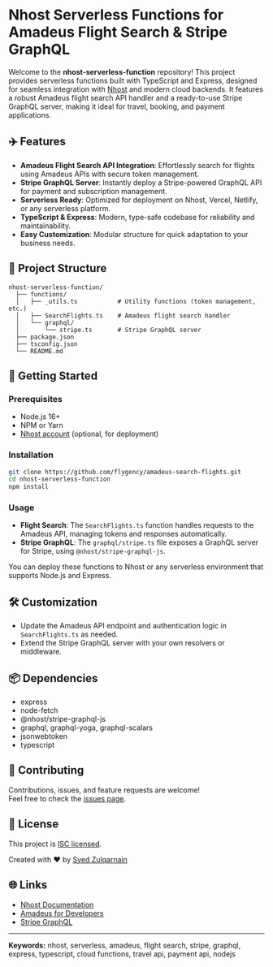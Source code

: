 # Nhost Serverless Functions for Amadeus Flight Search & Stripe GraphQL

Welcome to the **nhost-serverless-function** repository! This project provides serverless functions built with TypeScript and Express, designed for seamless integration with [Nhost](https://nhost.io/) and modern cloud backends. It features a robust Amadeus flight search API handler and a ready-to-use Stripe GraphQL server, making it ideal for travel, booking, and payment applications.

## ✈️ Features

- **Amadeus Flight Search API Integration**: Effortlessly search for flights using Amadeus APIs with secure token management.
- **Stripe GraphQL Server**: Instantly deploy a Stripe-powered GraphQL API for payment and subscription management.
- **Serverless Ready**: Optimized for deployment on Nhost, Vercel, Netlify, or any serverless platform.
- **TypeScript & Express**: Modern, type-safe codebase for reliability and maintainability.
- **Easy Customization**: Modular structure for quick adaptation to your business needs.

## 📂 Project Structure

```
nhost-serverless-function/
  ├── functions/
  │   ├── _utils.ts           # Utility functions (token management, etc.)
  │   ├── SearchFlights.ts    # Amadeus flight search handler
  │   └── graphql/
  │       └── stripe.ts       # Stripe GraphQL server
  ├── package.json
  ├── tsconfig.json
  └── README.md
```

## 🚀 Getting Started

### Prerequisites

- Node.js 16+
- NPM or Yarn
- [Nhost account](https://nhost.io/) (optional, for deployment)

### Installation

```bash
git clone https://github.com/flygency/amadeus-search-flights.git
cd nhost-serverless-function
npm install
```

### Usage

- **Flight Search**: The `SearchFlights.ts` function handles requests to the Amadeus API, managing tokens and responses automatically.
- **Stripe GraphQL**: The `graphql/stripe.ts` file exposes a GraphQL server for Stripe, using `@nhost/stripe-graphql-js`.

You can deploy these functions to Nhost or any serverless environment that supports Node.js and Express.

## 🛠️ Customization

- Update the Amadeus API endpoint and authentication logic in `SearchFlights.ts` as needed.
- Extend the Stripe GraphQL server with your own resolvers or middleware.

## 📦 Dependencies

- express
- node-fetch
- @nhost/stripe-graphql-js
- graphql, graphql-yoga, graphql-scalars
- jsonwebtoken
- typescript

## 🤝 Contributing

Contributions, issues, and feature requests are welcome!  
Feel free to check the [issues page](https://github.com/flygency/amadeus-search-flights/issues).

## 📄 License

This project is [ISC licensed](LICENSE).

Created with ❤️ by [Syed Zulqarnain](https://www.linkedin.com/in/szulqarnain)

## 🌐 Links

- [Nhost Documentation](https://docs.nhost.io/)
- [Amadeus for Developers](https://developers.amadeus.com/)
- [Stripe GraphQL](https://github.com/nhost/stripe-graphql-js)

---

**Keywords:** nhost, serverless, amadeus, flight search, stripe, graphql, express, typescript, cloud functions, travel api, payment api, nodejs
